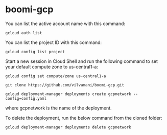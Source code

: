 # boomi-gcp

You can list the active account name with this command:
```
gcloud auth list
```

You can list the project ID with this command:
```
gcloud config list project
```

Start a new session in Cloud Shell and run the following command to set your default compute zone to us-central1-a:
```
gcloud config set compute/zone us-central1-a
```

```
git clone https://github.com/vilvamani/boomi-gcp.git
```

```
gcloud deployment-manager deployments create gcpnetwork --config=config.yaml
```
where gcpnetwork is the name of the deployment.

To delete the deployment, run the below command from the cloned folder:

```
gcloud deployment-manager deployments delete gcpnetwork
```
